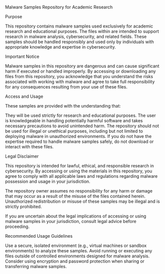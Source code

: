 Malware Samples Repository for Academic Research

Purpose

This repository contains malware samples used exclusively for academic research and educational purposes. The files within are intended to support research in malware analysis, cybersecurity, and related fields. These samples should be handled responsibly and used only by individuals with appropriate knowledge and expertise in cybersecurity.

Important Notice

Malware samples in this repository are dangerous and can cause significant harm if executed or handled improperly. By accessing or downloading any files from this repository, you acknowledge that you understand the risks associated with working with malware and agree to take full responsibility for any consequences resulting from your use of these files.

Access and Usage

These samples are provided with the understanding that:

They will be used strictly for research and educational purposes.
The user is knowledgeable in handling potentially harmful software and takes necessary precautions to avoid unintended harm.
The repository should not be used for illegal or unethical purposes, including but not limited to deploying malware in unauthorized environments.
If you do not have the expertise required to handle malware samples safely, do not download or interact with these files.

Legal Disclaimer

This repository is intended for lawful, ethical, and responsible research in cybersecurity. By accessing or using the materials in this repository, you agree to comply with all applicable laws and regulations regarding malware possession and usage in your jurisdiction.

The repository owner assumes no responsibility for any harm or damage that may occur as a result of the misuse of the files contained herein. Unauthorized redistribution or misuse of these samples may be illegal and is strictly prohibited.

If you are uncertain about the legal implications of accessing or using malware samples in your jurisdiction, consult legal advice before proceeding.

Recommended Usage Guidelines

Use a secure, isolated environment (e.g., virtual machines or sandbox environments) to analyze these samples.
Avoid running or executing any files outside of controlled environments designed for malware analysis.
Consider using encryption and password protection when sharing or transferring malware samples.
